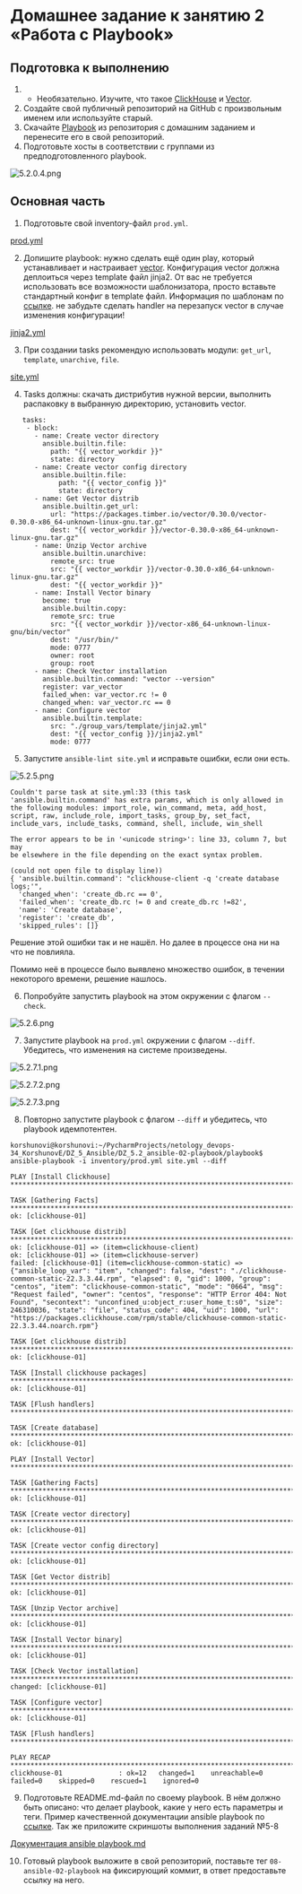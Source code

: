 # Домашнее задание к занятию 2 «Работа с Playbook»

## Подготовка к выполнению

1. * Необязательно. Изучите, что такое [ClickHouse](https://www.youtube.com/watch?v=fjTNS2zkeBs) и [Vector](https://www.youtube.com/watch?v=CgEhyffisLY).
2. Создайте свой публичный репозиторий на GitHub с произвольным именем или используйте старый.
3. Скачайте [Playbook](./playbook/) из репозитория с домашним заданием и перенесите его в свой репозиторий.
4. Подготовьте хосты в соответствии с группами из предподготовленного playbook.

![5.2.0.4.png](picture%2F5.2.0.4.png)

## Основная часть

1. Подготовьте свой inventory-файл `prod.yml`.

[prod.yml](playbook%2Finventory%2Fprod.yml)

2. Допишите playbook: нужно сделать ещё один play, который устанавливает и настраивает [vector](https://vector.dev). Конфигурация vector должна деплоиться через template файл jinja2. От вас не требуется использовать все возможности шаблонизатора, просто вставьте стандартный конфиг в template файл. Информация по шаблонам по [ссылке](https://www.dmosk.ru/instruktions.php?object=ansible-nginx-install). не забудьте сделать handler на перезапуск vector в случае изменения конфигурации!

[jinja2.yml](playbook%2Fgroup_vars%2Ftemplate%2Fjinja2.yml)

3. При создании tasks рекомендую использовать модули: `get_url`, `template`, `unarchive`, `file`.

[site.yml](playbook%2Fsite.yml)

4. Tasks должны: скачать дистрибутив нужной версии, выполнить распаковку в выбранную директорию, установить vector.

```
   tasks:
    - block:
      - name: Create vector directory
        ansible.builtin.file:
          path: "{{ vector_workdir }}"
          state: directory
      - name: Create vector config directory
        ansible.builtin.file:
            path: "{{ vector_config }}"
            state: directory
      - name: Get Vector distrib
        ansible.builtin.get_url:
          url: "https://packages.timber.io/vector/0.30.0/vector-0.30.0-x86_64-unknown-linux-gnu.tar.gz"
          dest: "{{ vector_workdir }}/vector-0.30.0-x86_64-unknown-linux-gnu.tar.gz"
      - name: Unzip Vector archive
        ansible.builtin.unarchive:
          remote_src: true
          src: "{{ vector_workdir }}/vector-0.30.0-x86_64-unknown-linux-gnu.tar.gz"
          dest: "{{ vector_workdir }}"
      - name: Install Vector binary
        become: true
        ansible.builtin.copy:
          remote_src: true
          src: "{{ vector_workdir }}/vector-x86_64-unknown-linux-gnu/bin/vector"
          dest: "/usr/bin/"
          mode: 0777
          owner: root
          group: root
      - name: Check Vector installation
        ansible.builtin.command: "vector --version"
        register: var_vector
        failed_when: var_vector.rc != 0
        changed_when: var_vector.rc == 0
      - name: Configure vector
        ansible.builtin.template:
          src: "./group_vars/template/jinja2.yml"
          dest: "{{ vector_config }}/jinja2.yml"
          mode: 0777       
```

5. Запустите `ansible-lint site.yml` и исправьте ошибки, если они есть.

![5.2.5.png](picture%2F5.2.5.png)

```
Couldn't parse task at site.yml:33 (this task 'ansible.builtin.command' has extra params, which is only allowed in the following modules: import_role, win_command, meta, add_host, script, raw, include_role, import_tasks, group_by, set_fact, include_vars, include_tasks, command, shell, include, win_shell

The error appears to be in '<unicode string>': line 33, column 7, but may
be elsewhere in the file depending on the exact syntax problem.

(could not open file to display line))
{ 'ansible.builtin.command': "clickhouse-client -q 'create database logs;'",
  'changed_when': 'create_db.rc == 0',
  'failed_when': 'create_db.rc != 0 and create_db.rc !=82',
  'name': 'Create database',
  'register': 'create_db',
  'skipped_rules': []}

```
Решение этой ошибки так и не нашёл. Но далее в процессе она ни на что не повлияла.

Помимо неё в процессе было выявлено множество ошибок, в течении некоторого времени, решение нашлось.

6. Попробуйте запустить playbook на этом окружении с флагом `--check`.

![5.2.6.png](picture%2F5.2.6.png)

7. Запустите playbook на `prod.yml` окружении с флагом `--diff`. Убедитесь, что изменения на системе произведены.

![5.2.7.1.png](picture%2F5.2.7.1.png)

![5.2.7.2.png](picture%2F5.2.7.2.png)

![5.2.7.3.png](picture%2F5.2.7.3.png)

8. Повторно запустите playbook с флагом `--diff` и убедитесь, что playbook идемпотентен.

```
korshunovi@korshunovi:~/PycharmProjects/netology_devops-34_KorshunovE/DZ_5_Ansible/DZ_5.2_ansible-02-playbook/playbook$ ansible-playbook -i inventory/prod.yml site.yml --diff

PLAY [Install Clickhouse] *************************************************************************************************************************************************************************************************

TASK [Gathering Facts] ****************************************************************************************************************************************************************************************************
ok: [clickhouse-01]

TASK [Get clickhouse distrib] *********************************************************************************************************************************************************************************************
ok: [clickhouse-01] => (item=clickhouse-client)
ok: [clickhouse-01] => (item=clickhouse-server)
failed: [clickhouse-01] (item=clickhouse-common-static) => {"ansible_loop_var": "item", "changed": false, "dest": "./clickhouse-common-static-22.3.3.44.rpm", "elapsed": 0, "gid": 1000, "group": "centos", "item": "clickhouse-common-static", "mode": "0664", "msg": "Request failed", "owner": "centos", "response": "HTTP Error 404: Not Found", "secontext": "unconfined_u:object_r:user_home_t:s0", "size": 246310036, "state": "file", "status_code": 404, "uid": 1000, "url": "https://packages.clickhouse.com/rpm/stable/clickhouse-common-static-22.3.3.44.noarch.rpm"}

TASK [Get clickhouse distrib] *********************************************************************************************************************************************************************************************
ok: [clickhouse-01]

TASK [Install clickhouse packages] ****************************************************************************************************************************************************************************************
ok: [clickhouse-01]

TASK [Flush handlers] *****************************************************************************************************************************************************************************************************

TASK [Create database] ****************************************************************************************************************************************************************************************************
ok: [clickhouse-01]

PLAY [Install Vector] *****************************************************************************************************************************************************************************************************

TASK [Gathering Facts] ****************************************************************************************************************************************************************************************************
ok: [clickhouse-01]

TASK [Create vector directory] ********************************************************************************************************************************************************************************************
ok: [clickhouse-01]

TASK [Create vector config directory] *************************************************************************************************************************************************************************************
ok: [clickhouse-01]

TASK [Get Vector distrib] *************************************************************************************************************************************************************************************************
ok: [clickhouse-01]

TASK [Unzip Vector archive] ***********************************************************************************************************************************************************************************************
ok: [clickhouse-01]

TASK [Install Vector binary] **********************************************************************************************************************************************************************************************
ok: [clickhouse-01]

TASK [Check Vector installation] ******************************************************************************************************************************************************************************************
changed: [clickhouse-01]

TASK [Configure vector] ***************************************************************************************************************************************************************************************************
ok: [clickhouse-01]

TASK [Flush handlers] *****************************************************************************************************************************************************************************************************

PLAY RECAP ****************************************************************************************************************************************************************************************************************
clickhouse-01              : ok=12   changed=1    unreachable=0    failed=0    skipped=0    rescued=1    ignored=0 
```

9. Подготовьте README.md-файл по своему playbook. В нём должно быть описано: что делает playbook, какие у него есть параметры и теги. Пример качественной документации ansible playbook по [ссылке](https://github.com/opensearch-project/ansible-playbook). Так же приложите скриншоты выполнения заданий №5-8

[Документация ansible playbook.md](%D0%94%D0%BE%D0%BA%D1%83%D0%BC%D0%B5%D0%BD%D1%82%D0%B0%D1%86%D0%B8%D1%8F%20ansible%20playbook.md)

10. Готовый playbook выложите в свой репозиторий, поставьте тег `08-ansible-02-playbook` на фиксирующий коммит, в ответ предоставьте ссылку на него.

